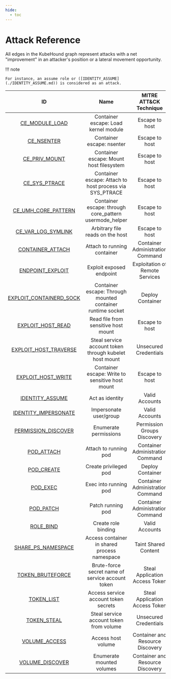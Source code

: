 ```yaml
---
hide:
  - toc
---
```


# Attack Reference

All edges in the KubeHound graph represent attacks with a net "improvement" in an attacker's position or a lateral movement opportunity.

!!! note

    For instance, an assume role or ([IDENTITY_ASSUME](./IDENTITY_ASSUME.md)) is considered as an attack.

|                           ID                            |                            Name                            |      MITRE ATT&CK Technique      | MITRE ATT&CK Tactic  | Coverage |
| :-----------------------------------------------------: | :--------------------------------------------------------: | :------------------------------: | :------------------: | :------: |
|          [CE_MODULE_LOAD](./CE_MODULE_LOAD.md)          |            Container escape: Load kernel module            |          Escape to host          | Privilege escalation |   Full   |
|              [CE_NSENTER](./CE_NSENTER.md)              |                 Container escape: nsenter                  |          Escape to host          | Privilege escalation |   Full   |
|           [CE_PRIV_MOUNT](./CE_PRIV_MOUNT.md)           |          Container escape: Mount host filesystem           |          Escape to host          | Privilege escalation |   Full   |
|           [CE_SYS_PTRACE](./CE_SYS_PTRACE.md)           |  Container escape: Attach to host process via SYS_PTRACE   |          Escape to host          | Privilege escalation |   Full   |
|     [CE_UMH_CORE_PATTERN](./CE_UMH_CORE_PATTERN.md)     |   Container escape: through core_pattern usermode_helper   |          Escape to host          | Privilege escalation |   Full   |
|      [CE_VAR_LOG_SYMLINK](./CE_VAR_LOG_SYMLINK.md)      |              Arbitrary file reads on the host              |          Escape to host          | Privilege escalation |   Full   |
|        [CONTAINER_ATTACH](./CONTAINER_ATTACH.md)        |                Attach to running container                 | Container Administration Command |      Execution       |   Full   |
|        [ENDPOINT_EXPLOIT](./ENDPOINT_EXPLOIT.md)        |                  Exploit exposed endpoint                  | Exploitation of Remote Services  |   Lateral Movement   |   Full   |
| [EXPLOIT_CONTAINERD_SOCK](./EXPLOIT_CONTAINERD_SOCK.md) | Container escape: Through mounted container runtime socket |         Deploy Container         |      Execution       |   None   |
|       [EXPLOIT_HOST_READ](./EXPLOIT_HOST_READ.md)       |            Read file from sensitive host mount             |          Escape to host          | Privilege escalation |   Full   |
|   [EXPLOIT_HOST_TRAVERSE](./EXPLOIT_HOST_TRAVERSE.md)   |   Steal service account token through kubelet host mount   |      Unsecured Credentials       |  Credential Access   |   Full   |
|      [EXPLOIT_HOST_WRITE](./EXPLOIT_HOST_WRITE.md)      |      Container escape: Write to sensitive host mount       |          Escape to host          | Privilege escalation |   Full   |
|         [IDENTITY_ASSUME](./IDENTITY_ASSUME.md)         |                      Act as identity                       |          Valid Accounts          | Privilege escalation |   Full   |
|    [IDENTITY_IMPERSONATE](./IDENTITY_IMPERSONATE.md)    |                   Impersonate user/group                   |          Valid Accounts          | Privilege escalation |   None   |
|     [PERMISSION_DISCOVER](./PERMISSION_DISCOVER.md)     |                   Enumerate permissions                    |   Permission Groups Discovery    |      Discovery       |   Full   |
|              [POD_ATTACH](./POD_ATTACH.md)              |                   Attach to running pod                    | Container Administration Command |      Execution       |   Full   |
|              [POD_CREATE](./POD_CREATE.md)              |                   Create privileged pod                    |         Deploy Container         |      Execution       |   Full   |
|                [POD_EXEC](./POD_EXEC.md)                |                   Exec into running pod                    | Container Administration Command |      Execution       |   Full   |
|               [POD_PATCH](./POD_PATCH.md)               |                     Patch running pod                      | Container Administration Command |      Execution       |   Full   |
|               [ROLE_BIND](./ROLE_BIND.md)               |                    Create role binding                     |          Valid Accounts          | Privilege Escalation | Partial  |
|      [SHARE_PS_NAMESPACE](./SHARE_PS_NAMESPACE.md)      |        Access container in shared process namespace        |       Taint Shared Content       |   Lateral Movement   |   Full   |
|        [TOKEN_BRUTEFORCE](./TOKEN_BRUTEFORCE.md)        |      Brute-force secret name of service account token      |  Steal Application Access Token  |  Credential Access   |   Full   |
|              [TOKEN_LIST](./TOKEN_LIST.md)              |            Access service account token secrets            |  Steal Application Access Token  |  Credential Access   |   Full   |
|             [TOKEN_STEAL](./TOKEN_STEAL.md)             |          Steal service account token from volume           |      Unsecured Credentials       |  Credential Access   |   Full   |
|           [VOLUME_ACCESS](./VOLUME_ACCESS.md)           |                     Access host volume                     | Container and Resource Discovery |      Discovery       |   Full   |
|         [VOLUME_DISCOVER](./VOLUME_DISCOVER.md)         |                 Enumerate mounted volumes                  | Container and Resource Discovery |      Discovery       |   Full   |
